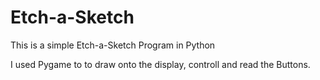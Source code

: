 # Etch-a-Sketch

This is a simple Etch-a-Sketch Program in Python

I used Pygame to to draw onto the display, controll and read the Buttons.

